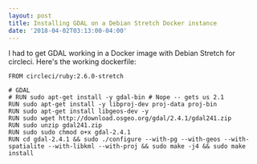 ```yaml
---
layout: post
title: Installing GDAL on a Debian Stretch Docker instance
date: '2018-04-02T03:13:00-04:00'
---
```


I had to get GDAL working in a Docker image with Debian Stretch for circleci. Here's the working dockerfile:

```
FROM circleci/ruby:2.6.0-stretch

# GDAL
# RUN sudo apt-get install -y gdal-bin # Nope -- gets us 2.1
RUN sudo apt-get install -y libproj-dev proj-data proj-bin
RUN sudo apt-get install libgeos-dev -y
RUN sudo wget http://download.osgeo.org/gdal/2.4.1/gdal241.zip
RUN sudo unzip gdal241.zip
RUN sudo sudo chmod o+x gdal-2.4.1
RUN cd gdal-2.4.1 && sudo ./configure --with-pg --with-geos --with-spatialite --with-libkml --with-proj && sudo make -j4 && sudo make install
```
